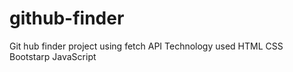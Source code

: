 ﻿# github-finder
 Git hub finder project using fetch API
 Technology used HTML CSS Bootstarp JavaScript

